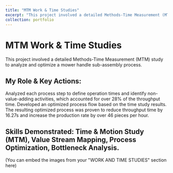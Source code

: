 ```yaml
---
title: "MTM Work & Time Studies"
excerpt: "This project involved a detailed Methods-Time Measurement (MTM) study to analyze and optimize a mower handle sub-assembly process."
collection: portfolio
---
```


# MTM Work & Time Studies

This project involved a detailed Methods-Time Measurement (MTM) study to analyze and optimize a mower handle sub-assembly process. 

## My Role & Key Actions:
Analyzed each process step to define operation times and identify non-value-adding activities, which accounted for over 28% of the throughput time. 
Developed an optimized process flow based on the time study results. 
The resulting optimized process was proven to reduce throughput time by 16.27s and increase the production rate by over 46 pieces per hour. 

## Skills Demonstrated: Time & Motion Study (MTM), Value Stream Mapping, Process Optimization, Bottleneck Analysis.
(You can embed the images from your "WORK AND TIME STUDIES" section here)
